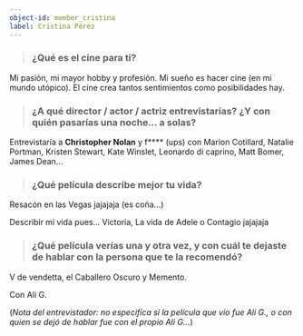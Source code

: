 ```yaml
---
object-id: member_cristina
label: Cristina Pérez
---
```


> ### ¿Qué es el cine para ti?

Mi pasión, mi mayor hobby y profesión. Mi sueño es hacer cine (en mi mundo utópico). El cine crea tantos sentimientos como posibilidades hay. 

> ### ¿A qué director / actor / actriz entrevistarías? ¿Y con quién pasarías una noche... a solas?

Entrevistaría a **Christopher Nolan** y f**** (ups) con Marion Cotillard, Natalie Portman, Kristen Stewart, Kate Winslet, Leonardo di caprino, Matt Bomer, James Dean...

> ### ¿Qué película describe mejor tu vida?

Resacón en las Vegas jajajaja (es coña...)

Describir mi vida pues... Victoria, La vida de Adele o Contagio jajajaja

> ### ¿Qué película verías una y otra vez, y con cuál te dejaste de hablar con la persona que te la recomendó?

V de vendetta, el Caballero Oscuro y Memento. 

Con Ali G.

(*Nota del entrevistador: no especifíca si la película que vio fue Ali G., o con quien se dejó de hablar fue con el propio Ali G...*)